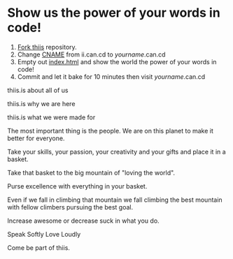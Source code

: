 Show us the power of your words in code!
================================

1. [Fork thiis](https://github.com/passionengine/can.cd/fork) repository.
2. Change [CNAME](https://github.com/passionengine/can.cd/blob/gh-pages/CNAME#L1) from ii.can.cd to _yourname_.can.cd
3. Empty out [index.html](https://github.com/passionengine/can.cd/blob/gh-pages/index.html) and show the world the power of your words in code!
4. Commit and let it bake for 10 minutes then visit _yourname_.can.cd

thiis.is about all of us

thiis.is why we are here

thiis.is what we were made for

The most important thing is the people. We are on this planet to make it better for everyone. 

Take your skills, your passion, your creativity and your gifts and place it in a basket. 

Take that basket to the big mountain of "loving the world". 

Purse excellence with everything in your basket. 

Even if we fall in climbing that mountain we fall climbing the best mountain with fellow climbers pursuing the best goal. 

Increase awesome or decrease suck in what you do.

Speak Softly
Love Loudly

Come be part of thiis.
